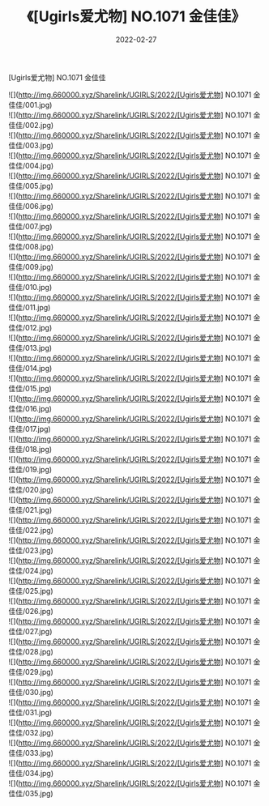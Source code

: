 ﻿---
layout: post
title:  《[Ugirls爱尤物] NO.1071 金佳佳》
date:   2022-02-27
img: http://img.660000.xyz/Sharelink/UGIRLS/2022/[Ugirls爱尤物] NO.1071 金佳佳/000.jpg
categories: [美女, 清纯, 唯美]
---

[Ugirls爱尤物] NO.1071 金佳佳

 ![](http://img.660000.xyz/Sharelink/UGIRLS/2022/[Ugirls爱尤物] NO.1071 金佳佳/001.jpg) <br>![](http://img.660000.xyz/Sharelink/UGIRLS/2022/[Ugirls爱尤物] NO.1071 金佳佳/002.jpg) <br>![](http://img.660000.xyz/Sharelink/UGIRLS/2022/[Ugirls爱尤物] NO.1071 金佳佳/003.jpg) <br>![](http://img.660000.xyz/Sharelink/UGIRLS/2022/[Ugirls爱尤物] NO.1071 金佳佳/004.jpg) <br>![](http://img.660000.xyz/Sharelink/UGIRLS/2022/[Ugirls爱尤物] NO.1071 金佳佳/005.jpg) <br>![](http://img.660000.xyz/Sharelink/UGIRLS/2022/[Ugirls爱尤物] NO.1071 金佳佳/006.jpg) <br>![](http://img.660000.xyz/Sharelink/UGIRLS/2022/[Ugirls爱尤物] NO.1071 金佳佳/007.jpg) <br>![](http://img.660000.xyz/Sharelink/UGIRLS/2022/[Ugirls爱尤物] NO.1071 金佳佳/008.jpg) <br>![](http://img.660000.xyz/Sharelink/UGIRLS/2022/[Ugirls爱尤物] NO.1071 金佳佳/009.jpg) <br>![](http://img.660000.xyz/Sharelink/UGIRLS/2022/[Ugirls爱尤物] NO.1071 金佳佳/010.jpg) <br>![](http://img.660000.xyz/Sharelink/UGIRLS/2022/[Ugirls爱尤物] NO.1071 金佳佳/011.jpg) <br>![](http://img.660000.xyz/Sharelink/UGIRLS/2022/[Ugirls爱尤物] NO.1071 金佳佳/012.jpg) <br>![](http://img.660000.xyz/Sharelink/UGIRLS/2022/[Ugirls爱尤物] NO.1071 金佳佳/013.jpg) <br>![](http://img.660000.xyz/Sharelink/UGIRLS/2022/[Ugirls爱尤物] NO.1071 金佳佳/014.jpg) <br>![](http://img.660000.xyz/Sharelink/UGIRLS/2022/[Ugirls爱尤物] NO.1071 金佳佳/015.jpg) <br>![](http://img.660000.xyz/Sharelink/UGIRLS/2022/[Ugirls爱尤物] NO.1071 金佳佳/016.jpg) <br>![](http://img.660000.xyz/Sharelink/UGIRLS/2022/[Ugirls爱尤物] NO.1071 金佳佳/017.jpg) <br>![](http://img.660000.xyz/Sharelink/UGIRLS/2022/[Ugirls爱尤物] NO.1071 金佳佳/018.jpg) <br>![](http://img.660000.xyz/Sharelink/UGIRLS/2022/[Ugirls爱尤物] NO.1071 金佳佳/019.jpg) <br>![](http://img.660000.xyz/Sharelink/UGIRLS/2022/[Ugirls爱尤物] NO.1071 金佳佳/020.jpg) <br>![](http://img.660000.xyz/Sharelink/UGIRLS/2022/[Ugirls爱尤物] NO.1071 金佳佳/021.jpg) <br>![](http://img.660000.xyz/Sharelink/UGIRLS/2022/[Ugirls爱尤物] NO.1071 金佳佳/022.jpg) <br>![](http://img.660000.xyz/Sharelink/UGIRLS/2022/[Ugirls爱尤物] NO.1071 金佳佳/023.jpg) <br>![](http://img.660000.xyz/Sharelink/UGIRLS/2022/[Ugirls爱尤物] NO.1071 金佳佳/024.jpg) <br>![](http://img.660000.xyz/Sharelink/UGIRLS/2022/[Ugirls爱尤物] NO.1071 金佳佳/025.jpg) <br>![](http://img.660000.xyz/Sharelink/UGIRLS/2022/[Ugirls爱尤物] NO.1071 金佳佳/026.jpg) <br>![](http://img.660000.xyz/Sharelink/UGIRLS/2022/[Ugirls爱尤物] NO.1071 金佳佳/027.jpg) <br>![](http://img.660000.xyz/Sharelink/UGIRLS/2022/[Ugirls爱尤物] NO.1071 金佳佳/028.jpg) <br>![](http://img.660000.xyz/Sharelink/UGIRLS/2022/[Ugirls爱尤物] NO.1071 金佳佳/029.jpg) <br>![](http://img.660000.xyz/Sharelink/UGIRLS/2022/[Ugirls爱尤物] NO.1071 金佳佳/030.jpg) <br>![](http://img.660000.xyz/Sharelink/UGIRLS/2022/[Ugirls爱尤物] NO.1071 金佳佳/031.jpg) <br>![](http://img.660000.xyz/Sharelink/UGIRLS/2022/[Ugirls爱尤物] NO.1071 金佳佳/032.jpg) <br>![](http://img.660000.xyz/Sharelink/UGIRLS/2022/[Ugirls爱尤物] NO.1071 金佳佳/033.jpg) <br>![](http://img.660000.xyz/Sharelink/UGIRLS/2022/[Ugirls爱尤物] NO.1071 金佳佳/034.jpg) <br>![](http://img.660000.xyz/Sharelink/UGIRLS/2022/[Ugirls爱尤物] NO.1071 金佳佳/035.jpg) <br>